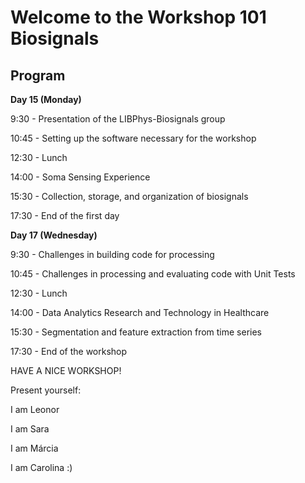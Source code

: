 # Welcome to the Workshop 101 Biosignals

## Program

**Day 15 (Monday)**

9:30 - Presentation of the LIBPhys-Biosignals group

10:45 - Setting up the software necessary for the workshop

12:30 - Lunch

14:00 - Soma Sensing Experience

15:30 - Collection, storage, and organization of biosignals

17:30 - End of the first day



**Day 17 (Wednesday)**

9:30 - Challenges in building code for processing

10:45 - Challenges in processing and evaluating code with Unit Tests

12:30 - Lunch

14:00 - Data Analytics Research and Technology in Healthcare

15:30 - Segmentation and feature extraction from time series

17:30 - End of the workshop

HAVE A NICE WORKSHOP!


Present yourself:

I am Leonor

I am Sara

I am Márcia

I am Carolina :)
